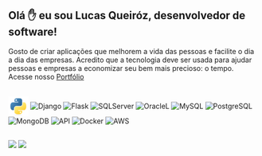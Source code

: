 ## Olá :hand: eu sou Lucas Queiróz, desenvolvedor de software!

Gosto de criar aplicações que melhorem a vida das pessoas e facilite o dia a dia das empresas.
Acredito que a tecnologia deve ser usada para ajudar pessoas e empresas a economizar seu bem mais precioso: o tempo.
Acesse nosso [Portfólio](http://lucasqz.com.br)

<div style="display: inline_block"><br>
  <img align="center" alt="Python" height="40" width="40" src="https://raw.githubusercontent.com/devicons/devicon/master/icons/python/python-original.svg">
  <img align="center" alt="Django" height="40" width="40" src="https://static-00.iconduck.com/assets.00/django-icon-1606x2048-lwmw1z73.png">
  <img align="center" alt="Flask" height="40" width="40" src="https://cdn.buttercms.com/w8lc0UqsQCnPG0Ax6aiM">
  
  <img align="center" alt="SQLServer" height="40" width="40" src="https://img.icons8.com/?size=512&id=laYYF3dV0Iew&format=png">
  <img align="center" alt="OracleL" height="40" width="40" src="https://media.licdn.com/dms/image/C4D12AQE5_IkofcA47Q/article-cover_image-shrink_600_2000/0/1586885098212?e=2147483647&v=beta&t=Nj_HbmTPeHPWGPC5KKfiPExMuxNoipc87niPerPpdsA">
  <img align="center" alt="MySQL" height="40" width="40" src="https://pngimg.com/uploads/mysql/small/mysql_PNG23.png">
  <img align="center" alt="PostgreSQL" height="40" width="40" src="https://cdn.icon-icons.com/icons2/2415/PNG/512/postgresql_original_wordmark_logo_icon_146392.png"> 
  <img align="center" alt="MongoDB" height="40" width="40" src="https://w7.pngwing.com/pngs/956/695/png-transparent-mongodb-original-wordmark-logo-icon-thumbnail.png"> 

  <img align="center" alt="API" height="40" width="40" src="https://cdn-icons-png.freepik.com/256/7595/7595010.png?semt=ais_hybrid">   

  <img align="center" alt="Docker" height="40" width="40" src="https://cdn-icons-png.flaticon.com/512/919/919853.png">    
  <img align="center" alt="AWS" height="60" width="40" src="https://cdn.inspireuplift.com/uploads/images/seller_products/31661/1702633077_AWSlogoAmazonWebServiceslogo.png">    

</div>
  
  ##
 
<div> 
  <a href = "mailto:lucas.qz.desenvolvedor@gmail.com"  target="_blank"><img src="https://img.shields.io/badge/-Gmail-%23333?style=for-the-badge&logo=gmail&logoColor=white" target="_blank"></a>
  <a href="https://www.linkedin.com/in/lucas-qz/" target="_blank"><img src="https://img.shields.io/badge/-LinkedIn-%230077B5?style=for-the-badge&logo=linkedin&logoColor=white" target="_blank"></a> 
</div>
